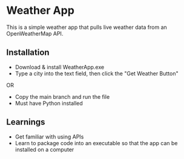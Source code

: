 # Weather App

This is a simple weather app that pulls live weather data from an OpenWeatherMap API.

## Installation
- Download & install WeatherApp.exe
- Type a city into the text field, then click the "Get Weather Button"

OR

- Copy the main branch and run the file
- Must have Python installed

## Learnings
- Get familiar with using APIs
- Learn to package code into an executable so that the app can be installed on a computer
